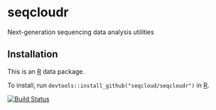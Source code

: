 # seqcloudr

Next-generation sequencing data analysis utilities

## Installation

This is an [R](https://www.r-project.org) data package.

To install, run `devtools::install_github("seqcloud/seqcloudr")` in [R](https://www.r-project.org).

[![Build Status](https://travis-ci.org/seqcloud/seqcloudr.svg?branch=master)](https://travis-ci.org/seqcloud/seqcloudr)
